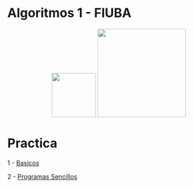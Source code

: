 # Algoritmos 1 - FIUBA


<div style="text-align:center;">
    <img src="https://github.com/ronirev/algoritmos-1-fiuba/assets/131559348/cae49a1c-b734-4b5d-af2c-ddfbd2146e1b" width="100">
    <img src="https://images.prismic.io/oxylabs-sm/OTBmM2Y5YjQtMTA3NC00ZWE2LWFmY2YtZjkyMDFiNDk2NDNh_benchmark-analysis-with-python.png?auto=compress,format&rect=0,0,2400,1201&w=2400&h=1201&fm=webp&q=75" width="200">
</div>


<div style="text-align:center;">
    
</div>


# Practica 
1 - [Basicos](basicos)

2 - [Programas Sencillos](programas_sencillos)
